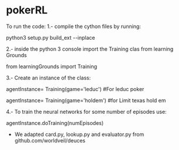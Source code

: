 # pokerRL

To run the code:
1.- compile the cython files by running:

  python3 setup.py build_ext --inplace
  
2.- inside the python 3 console import the Training clas from learning Grounds

  from learningGrounds import Training
  
3.- Create an instance of the class:

  agentInstance= Training(game='leduc')  #For leduc poker
  
  agentInstance= Training(game='holdem') #for Limit texas hold em
  
4.- To train the neural networks for some number of episodes use:

  agentInstance.doTraining(numEpisodes)
  


- We adapted card.py, lookup.py and evaluator.py from github.com/worldveil/deuces
